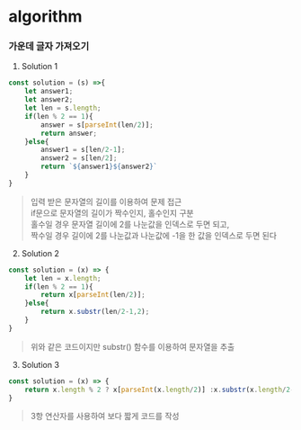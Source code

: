 # algorithm
### 가운데 글자 가져오기

1. Solution 1

```js
const solution = (s) =>{
    let answer1;
    let answer2;
    let len = s.length;
    if(len % 2 == 1){
        answer = s[parseInt(len/2)];
        return answer;
    }else{
        answer1 = s[len/2-1];
        answer2 = s[len/2];
        return `${answer1}${answer2}`
    }
}
```

>입력 받은 문자열의 길이를 이용하여 문제 접근<br>
 if문으로 문자열의 길이가 짝수인지, 홀수인지 구분<br>
 홀수일 경우 문자열 길이에 2를 나눈값을 인덱스로 두면 되고,<br>
 짝수일 경우 길이에 2를 나눈값과 나눈값에 -1을 한 값을 인덱스로 두면 된다
 
 2. Solution 2
 ```js
 const solution = (x) => {
     let len = x.length;
     if(len % 2 == 1){
         return x[parseInt(len/2)];
     }else{
         return x.substr(len/2-1,2);
     }
 }
 ```
 >위와 같은 코드이지만 substr() 함수를 이용하여 문자열을 추출

 3. Solution 3

 ```js
 const solution = (x) => {
     return x.length % 2 ? x[parseInt(x.length/2)] :x.substr(x.length/2-1,2) 
 }
 ```
 >3항 연산자를 사용하여 보다 짧게 코드를 작성